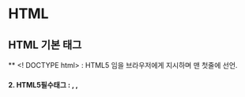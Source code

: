 # HTML



## HTML 기본 태그

** <! DOCTYPE html> : HTML5 임을 브라우저에게 지시하며 맨 첫줄에 선언.

#### 2. HTML5필수태그 : <html>, <head>, <title>, <body>

​	1) HEAD : CSS스타일, 자바스크립트, 메타태그들이 위치

​	2) BODY : 자바스크립트 코드를 포함 할 수 있으며 HTML 구조 및 내용

​	3) TITLE : 웹페이지의 제목으로서 브라우저의 상단 바에 출력되며 HEAD내에 작성

3. 주석문

<!-- HTML문서에서의 주석문 형식 --> : 브라우저에 출력되지 않음

4. 본문 소제목 태그

 <h1><h1> 부터 <h6></h6>까지 6단계의 소제목을 표현 한다.


ex)

# h1 소제목 입니다.



## h2 소제목 입니다.



### h3 소제목 입니다.



#### h4 소제목 입니다.



##### h5 소제목 입니다.



###### h6 소제목 입니다.



​	*본문 Tooltip 달기

 <h1 title = "h1태그"> h1 소제목 입니다.</h1>

 위 태그에 마우스를 올리면 tooltip이 출력되며 모든 태그는 title 속성을 가지나 생략가능하다.

**5. 단락 태그**

 <p></p> paragraph의 p로 표현하며 스타일 태그를 사용해서 단락 단위로 본문 모양을 바꿀 수 있으며 단락 태그가 끝나면 자동으로 공백줄(Enter키)이 만들어진다.

**6. hr 태그**

 <hr> 수평선을 삽입 할 수 있으며 종료태그가 없어 닫지 않아도 된다.

 *XHTML에서는 <hr />로 종료태그를 붙여야 한다.

**7. 엔터키, 줄 바꿈 하기**

 HTML 문서에는 엔터키를 수 차례 입력해도 하나의 공백으로만 표현되고 줄넘김이 되지 않으며 <br>태그를 사용해서 줄넘김을 표현한다.

**8. 특수문자 및 기호 입력 방법 (엔터티 코드)**

UTF-8 코드 체계로 작성해야 하며 '<' '>' 처럼 태그에 나오는 문자와 겹치는 경우 (HTML 예약어로 사용중) 에는 &ENTITY; 또는 &#CODE; 로 입력한다.

 ex) < 는 &lt; 및 &#60;으로 표현한다.

 [HTML entity code표 보기](http://entitycode.com/#common-content)

**9. 입력하는 그대로 출력하는 pre태그**

<pre></pre> 내부에 입력한 엔터키나 탭 및 기타 태그들을 개발자가 입력한 포맷 그대로 출력해준다.

**10. block tag, inline tag**

-블록태그 : `<p>`, `<h1>`, `<div>`,` <ul>`

-인라인태그 : `<strong>`, `<a>`, `<img>`,` <span>`

블록태그는 브라우저의 왼쪽 끝에서 오른쪽 끝까지 블록의 공간을 표현하고 인라인 태그는 블록안에 삽입 되서 본문의 일부를 표현하며, <div>와 <span> 을 가장 많이 사용한다. div는 특별한 의미를 가지고 있지 않고 태그를 묶어 하나의 컨테이너처럼 사용한다. span태그는 본문 일부에 스타일을 적용하고 JS로 텍스트 일부분을 제어하려고 할때 사용하기도 한다.

**11. 이미지 삽입 태그** 

 <img> 태그를 사용해서 웹사이트 이미지를 출력하며, src 속성에 다른 웹사이트의 링크롤 가져와 이미지를 불러올 수 도 있다. 

 <img src="이미지파일 소스 url" alt="이미지를 출력할 수 없을 때 출력되는 문자열(필수속성)" width="이미지의 가로 폭 px단위" height="이미지의 세로 높이 px단위">

**12. 목록 태그 , , **

 데이터를 리스트화 해서 나타낼때 사용하며 다음과 같이 세가지 종류가 있다.

 <ul></ul> : 순서 없는 목록 (unordered list)

 <ol></ol> : 순서 있는 목록 (ordered list)

 <dl></dl> : 정의 목록 (definition list)

 css 스타일을 통해 마커스타일 type을 변경할 수 있고, 마커의 시작값을 start 속성을 통해 제어한다. 또 목록안의 다른 목록을 표현하는 중첩 리스트도 가능하다.

**13. 테이블 태그 **

 <table> : 테이블 컨테이너이며 테이블의 시작과 끝에 삽입

 <caption> : 표 제목

 <thead> : 테이블의 헤딩 셀 그룹

 <tbody> : 테이블의 데이터가 들어가는 셀 그룹

 <tfoot> : 테이블의 바닥 셀 그룹

 <tr> : 행 그룹. td와 th를 포함

 <th> : 제목 셀

 <td> : 데이터 셀

**14. 하이퍼링크 **

<a>태그는 href 속성을 이용해 URL또는 HTML페이지 내의 앵커로 이동가능하다.

<a href="url" 또는 "url#앵커이름" 또는 "#앵커이름" 

 ***target="html페이지가 출력될 창 위치"***

 ***download="클릭하면 파일 다운로드하게 설정">텍스트를 누르면 이동합니다.***

만약 이미지에 하이퍼링크를 거는 경우,

<a href="http://tbbrother.tistory.com" target="_black">

​	<img src="walle.png" alt="블로그">

</a>

로 해당주소로 새창으로 이동하도록 구현한다.

 \* 타겟속성

 _blank : 새 윈도우

 _self : 현재 윈도우

 _parent : 부모 윈도우

 _top : 브라우저 윈도우

 \* 앵커만들기

 HTML5에서는 이전버전과 달리 태그의 id 속성에 앵커이름을 지정하면 그 위치에 앵커가 만들어진다. 

 ex) <p id="앵커1"></p>

   <a href="#앵커1"> 앵커1로 가기 </a>

**15. 인라인 프레임  태그**

 아이프레임 태그는 html 페이지 내에 내장 윈도우를 만들어 다른 html을 출력케하는 태그이며 그 창을 인라인프레임이라고 부른다.

ex) <iframd src="인라인프레임.html" width="200" height="150"></iframe>



****

​	***src="URL"***

​	***srcdoc="HTML문서"***

​	***name="윈도우이름"***

​	***width="폭"***

​	***height="높이"> iframe 태그를 출력하지 않는 브라우저에서 출력되는 부분 ***



 인라인태그는 <body>태그 내에서만 사용되며, 인라인 프레임안에 또 다른 인라인 프레임을 추가할 수 있다.



------



## .hide()

.hide()는 선택한 요소를 사라지게 합니다.

### 문법 1



| 1    | .hide() |
| ---- | ------- |
|      |         |



선택한 요소를 즉시 사라지게 합니다.

### 문법 2



| 1    | .hide( duration [, easing ] [, complete ] ) |
| ---- | ------------------------------------------- |
|      |                                             |



- duration : 사라지는 데 걸리는 시간입니다. slow, fast, 숫자를 넣을 수 있습니다. 숫자의 단위는 1000분의 1초입니다. 기본값은 400입니다.
- easing : 사라지는 방식입니다. swing과 linear가 가능합니다. 기본값은 swing입니다.
- complete : 사라진 다음 실행할 함수를 넣을 수 있습니다.

### 예제

버튼을 클릭하면 회색 박스가 사라집니다.

- 첫번째 버튼 : 바로 사라집니다.
- 두번째 버튼 : 1초 동안 swing 방식으로 사라집니다.
- 세번째 버튼 : 1초 동안 linear 방식으로 사라집니다.
- 네번째 버튼 : 사라졌다가 다시 나타납니다.



```html
<!doctype html>
<html lang="ko">
  <head>
    <meta charset="utf-8">
    <title>jQuery</title>
    <script src="//code.jquery.com/jquery-3.3.1.min.js"></script>
    <style>
      div.box {
        height: 50px;
        border: 1px solid #bcbcbc;
        background-color: #dadada;
      }
    </style>
    <script>
      $( document ).ready( function() {
        $( 'button.hide1' ).click( function() {
          $( '.box1' ).hide();
        } );
        $( 'button.hide2' ).click( function() {
          $( '.box2' ).hide( 1000 );
        } );
        $( 'button.hide3' ).click( function() {
          $( '.box3' ).hide( 1000, 'linear' );
        } );
        $( 'button.hide4' ).click( function() {
          $( '.box4' ).hide( 1000, 'linear', function() {
            $( this ).show( 1000 );
          } );
        } );
      } );
    </script>
  </head>
  <body>
    <p><button class="hide1">Hide</button></p>
    <p><code>.hide();</code></p>
    <div class="box box1"></div>
    <p><button class="hide2">Hide</button></p>
    <p><code>.hide( 1000 );</code></p>
    <div class="box box2"></div>
    <p><button class="hide3">Hide</button></p>
    <p><code>.hide( 1000, 'linear' );</code></p>
    <div class="box box3"></div>
    <p><button class="hide4">Hide</button></p>
    <p><code>.hide( 1000, 'linear', function() { $( this ).show( 1000 ); } );</code></p>
    <div class="box box4"></div>
  </body>
</html>
```



![img](https://www.codingfactory.net/wp-content/uploads/jquery-hide-01.png)

------

## 특수문자 찾아주는 사이트

마크업을 할 때나 글을 작성할 때 “<” 와 같은 특수문자를 표시하기 위해선 &lt; 와 같이 코드로 입력해야한다.
아래 사이트를 방문해 원하는 특수문자의 코드를 찾아 사용하면 된다.

https://dev.w3.org/html5/html-author/charref

------

https://www.w3schools.com/html/

기초문법 익히는 사이트 

https://poiemaweb.com/html5-syntax

html5추가된 사항 정리해놓은 사이트